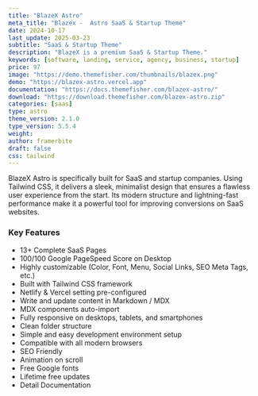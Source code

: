 ```yaml
---
title: "BlazeX Astro"
meta_title: "Blazex -  Astro SaaS & Startup Theme"
date: 2024-10-17
last_update: 2025-03-23
subtitle: "SaaS & Startup Theme"
description: "BlazeX is a premium SaaS & Startup Theme."
keywords: [software, landing, service, agency, business, startup]
price: 97
image: "https://demo.themefisher.com/thumbnails/blazex.png"
demo: "https://blazex-astro.vercel.app"
documentation: "https://docs.themefisher.com/blazex-astro/"
download: "https://download.themefisher.com/blazex-astro.zip"
categories: [saas]
type: astro
theme_version: 2.1.0
type_version: 5.5.4
weight:
author: framerbite
draft: false
css: tailwind
---
```


BlazeX Astro is specifically built for SaaS and startup companies. Using Tailwind CSS, it delivers a sleek, minimalist design that ensures a flawless user experience from the start. Its modern structure and lightning-fast performance make it a powerful tool for improving conversions on SaaS websites.

### Key Features

- 13+ Complete SaaS Pages
- 100/100 Google PageSpeed Score on Desktop
- Highly customizable (Color, Font, Menu, Social Links, SEO Meta Tags, etc.)
- Built with Tailwind CSS framework
- Netlify & Vercel setting pre-configured
- Write and update content in Markdown / MDX
- MDX components auto-import
- Fully responsive on desktops, tablets, and smartphones
- Clean folder structure
- Simple and easy development environment setup
- Compatible with all modern browsers
- SEO Friendly
- Animation on scroll
- Free Google fonts
- Lifetime free updates
- Detail Documentation
